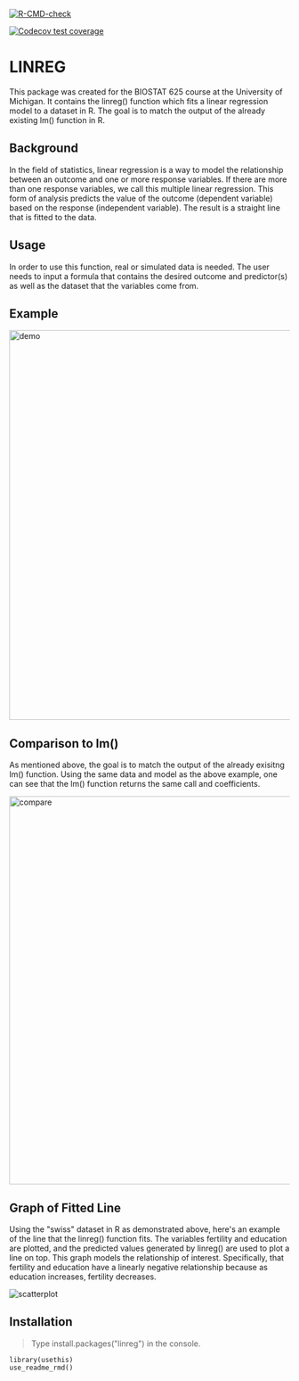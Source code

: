   <!-- badges: start -->
  [![R-CMD-check](https://github.com/gtiernon/linreg.package/workflows/R-CMD-check/badge.svg)](https://github.com/gtiernon/linreg.package/actions)
  <!-- badges: end -->
  
  <!-- badges: start -->
  [![Codecov test coverage](https://codecov.io/gh/gtiernon/linreg.package/branch/main/graph/badge.svg)](https://app.codecov.io/gh/gtiernon/linreg.package?branch=main)
  <!-- badges: end -->

# LINREG

This package was created for the BIOSTAT 625 course at the University of Michigan. It contains the linreg() function which fits a linear regression model to a dataset in R. The goal is to match the output of the already existing lm() function in R. 

## Background

In the field of statistics, linear regression is a way to model the relationship between an outcome and one or more response variables. If there are more than one response variables, we call this multiple linear regression. This form of analysis predicts the value of the outcome (dependent variable) based on the response (independent variable). The result is a straight line that is fitted to the data. 

## Usage

In order to use this function, real or simulated data is needed. The user needs to input a formula that contains the desired outcome and predictor(s) as well as the dataset that the variables come from. 

## Example

<img width="699" alt="demo" src="https://user-images.githubusercontent.com/105001724/203406278-62fc5eae-f091-4abc-b2bf-c986e7838375.png">

## Comparison to lm()

As mentioned above, the goal is to match the output of the already exisitng lm() function. Using the same data and model as the above example, one can see that the lm() function returns the same call and coefficients.

<img width="696" alt="compare" src="https://user-images.githubusercontent.com/105001724/203407496-1fcbddcf-4b67-49a0-a4bd-9db57463db88.png">

## Graph of Fitted Line

Using the "swiss" dataset in R as demonstrated above, here's an example of the line that the linreg() function fits. The variables fertility and education are plotted, and the predicted values generated by linreg() are used to plot a line on top. This graph models the relationship of interest. Specifically, that fertility and education have a linearly negative relationship because as education increases, fertility decreases. 

![scatterplot](https://user-images.githubusercontent.com/105001724/203403243-e1a8417e-16df-47fc-ae77-5d645cbe410e.jpeg)

## Installation

>Type install.packages("linreg") in the console. 

```{r}
library(usethis)
use_readme_rmd()
```
